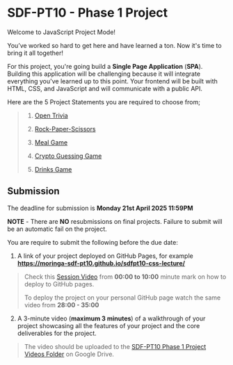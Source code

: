 # SDF-PT10 - Phase 1 Project

Welcome to JavaScript Project Mode!

You’ve worked so hard to get here and have learned a ton. Now it's time to bring it all together!

For this project, you're going build a **Single Page Application** (**SPA**). Building this application will be challenging because it will integrate everything you've learned up to this point. Your frontend will be built with HTML, CSS, and JavaScript and will communicate with a public API.

Here are the 5 Project Statements you are required to choose from;

>1. [Open Trivia](project-1-trivia.md)
>
>2. [Rock-Paper-Scissors](project-2-rps.md)
>
>3. [Meal Game](project-3-meal.md)
>
>4. [Crypto Guessing Game](project-4-crypto.md)
>
>5. [Drinks Game](project-5-cocktail.md)


## Submission
The deadline for submission is **Monday 21st April 2025 11:59PM**

**NOTE** - There are **NO** resubmissions on final projects. Failure to submit will be an automatic fail on the project.

You are require to submit the following before the due date:

  1. A link of your project deployed on GitHub Pages, for example **https://moringa-sdf-pt10.github.io/sdfpt10-css-lecture/**
  > Check this [Session Video](https://drive.google.com/file/d/1n8It5PYVTRc8PNBH3sc4AHTjEXbp1J5p/view) from **00:00 to 10:00** minute mark on how to deploy to GitHub pages.
  >
  > To deploy the project on your personal GitHub page watch the same video from **28:00 - 35:00**

  2. A 3-minute video (**maximum 3 minutes**) of a walkthrough of your project showcasing all the features of your project and the core deliverables for the project.
> The video should be uploaded to the [SDF-PT10 Phase 1 Project Videos Folder](https://drive.google.com/drive/folders/1deAe_8P788kJi8w9W8-JbgYOCwdSOm-9?usp=drive_link) on Google Drive.
